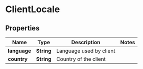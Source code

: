 
# ClientLocale

## Properties
Name | Type | Description | Notes
------------ | ------------- | ------------- | -------------
**language** | **String** | Language used by client | 
**country** | **String** | Country of the client | 



